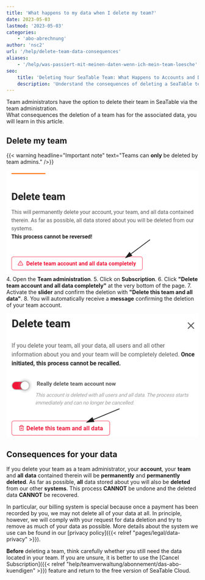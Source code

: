 ```yaml
---
title: 'What happens to my data when I delete my team?'
date: 2023-05-03
lastmod: '2023-05-03'
categories:
    - 'abo-abrechnung'
author: 'nsc2'
url: '/help/delete-team-data-consequences'
aliases:
    - '/help/was-passiert-mit-meinen-daten-wenn-ich-mein-team-loesche'
seo:
    title: 'Deleting Your SeaTable Team: What Happens to Accounts and Data?'
    description: 'Understand the consequences of deleting a SeaTable team: final data removal, impact on accounts, security aspects and important privacy/export recommendations.'
---
```


Team administrators have the option to delete their team in SeaTable via the team administration.  
What consequences the deletion of a team has for the associated data, you will learn in this article.

## Delete my team

{{< warning  headline="Important note"  text="Teams can **only** be deleted by team admins." />}}

![At the very bottom of the page, click "Delete team account and all data completely."](images/delete-team.png) 4. Open the **Team administration**. 5. Click on **Subscription**. 6. Click **"Delete team account and all data completely"** at the very bottom of the page. 7. Activate the **slider** and confirm the deletion with **"Delete this team and all data"**. 8. You will automatically receive a **message** confirming the deletion of your team account.

![Confirm the deletion of your team.](images/delete-team-confirmation-1.png)

## Consequences for your data

If you delete your team as a team administrator, your **account**, your **team** and **all** **data** contained therein will be **permanently** and **permanently deleted**. As far as possible, **all** data stored about you will also be **deleted** from our other **systems**. This process **CANNOT** be undone and the deleted data **CANNOT** be recovered.

In particular, our billing system is special because once a payment has been recorded by you, we may not delete all of your data at all. In principle, however, we will comply with your request for data deletion and try to remove as much of your data as possible. More details about the system we use can be found in our [privacy policy]({{< relref "pages/legal/data-privacy" >}}).

**Before** deleting a team, think carefully whether you still need the data located in your team. If you are unsure, it is better to use the [Cancel Subscription]({{< relref "help/teamverwaltung/abonnement/das-abo-kuendigen" >}}) feature and return to the free version of SeaTable Cloud.

